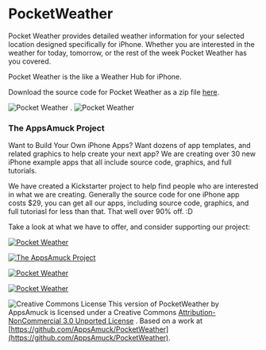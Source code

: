 PocketWeather
=============

Pocket Weather provides detailed weather information for your selected location designed specifically for iPhone. 
Whether you are interested in the weather for today, tomorrow, or the rest of the week Pocket Weather has you covered.

Pocket Weather is the like a Weather Hub for iPhone.

Download the source code for Pocket Weather as a zip file [here](https://github.com/AppsAmuck/PocketWeather/archive/master.zip).

![Pocket Weather](http://www.touchality.com/images/kickstarter/pocketweatherSmall01.png) . ![Pocket Weather](http://www.touchality.com/images/kickstarter/pocketweatherSmall05.png)

### The AppsAmuck Project

Want to Build Your Own iPhone Apps? Want dozens of app templates, and related graphics to help create your next app? 
We are creating over 30 new iPhone example apps that all include source code, graphics, and full tutorials.

We have created a Kickstarter project to help find people who are interested in what we are creating.
Generally the source code for one iPhone app costs $29, you can get all our apps, including source code, 
graphics, and full tutoriasl for less than that. That well over 90% off. :D

Take a look at what we have to offer, and consider supporting our project:

[![Pocket Weather](http://www.touchality.com/images/GetStartedNow.png)](http://kck.st/16bdc5I)

[![The AppsAmuck Project](https://s3.amazonaws.com/ksr/assets/000/840/392/000a224e2850a924e9d1fa8bfd05fb31_large.png?1376875095)](http://kck.st/16bdc5I)

[![Pocket Weather](https://s3.amazonaws.com/ksr/assets/000/858/100/2a1a582541819363ca05881df13ea9cb_large.png?1377391949)](http://kck.st/16bdc5I)

[![Pocket Weather](https://s3.amazonaws.com/ksr/assets/000/887/258/149c882fd9daf981fc112066ef39c6cc_large.png?1378258251)](http://kck.st/16bdc5I)

![Creative Commons License](http://i.creativecommons.org/l/by-nc/3.0/88x31.png) This version of PocketWeather by AppsAmuck is licensed under a Creative Commons [Attribution-NonCommercial 3.0 Unported License](http://creativecommons.org/licenses/by-nc/3.0/)
. Based on a work at [https://github.com/AppsAmuck/PocketWeather](https://github.com/AppsAmuck/PocketWeather). 

